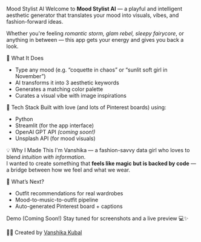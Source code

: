  Mood Stylist AI 
Welcome to **Mood Stylist AI** — a playful and intelligent aesthetic generator that translates your mood into visuals, vibes, and fashion-forward ideas.

Whether you're feeling *romantic storm, glam rebel, sleepy fairycore*, or anything in between — this app gets your energy and gives you back a look.

 👗 What It Does
-  Type any mood (e.g. “coquette in chaos” or “sunlit soft girl in November”)
-  AI transforms it into 3 aesthetic keywords
-  Generates a matching color palette
-  Curates a visual vibe with image inspirations

📌 Tech Stack
Built with love (and lots of Pinterest boards) using:
- Python
- Streamlit (for the app interface)
- OpenAI GPT API *(coming soon!)*
- Unsplash API (for mood visuals)

💡 Why I Made This
I'm Vanshika — a fashion-savvy data girl who loves to blend *intuition with information*.  
I wanted to create something that **feels like magic but is backed by code** — a bridge between how we feel and what we wear.

  👗 What’s Next?
-  Outfit recommendations for real wardrobes
-  Mood-to-music-to-outfit pipeline
-  Auto-generated Pinterest board + captions

Demo (Coming Soon!)
Stay tuned for screenshots and a live preview 💻✨

👩‍💻 Created by [Vanshika Kubal](https://github.com/VanshikaKubal)

